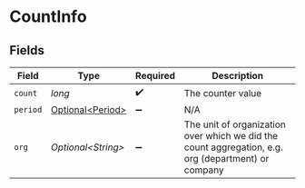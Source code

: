 # CountInfo


## Fields

| Field                                                                                              | Type                                                                                               | Required                                                                                           | Description                                                                                        |
| -------------------------------------------------------------------------------------------------- | -------------------------------------------------------------------------------------------------- | -------------------------------------------------------------------------------------------------- | -------------------------------------------------------------------------------------------------- |
| `count`                                                                                            | *long*                                                                                             | :heavy_check_mark:                                                                                 | The counter value                                                                                  |
| `period`                                                                                           | [Optional\<Period>](../../models/components/Period.md)                                             | :heavy_minus_sign:                                                                                 | N/A                                                                                                |
| `org`                                                                                              | *Optional\<String>*                                                                                | :heavy_minus_sign:                                                                                 | The unit of organization over which we did the count aggregation, e.g. org (department) or company |